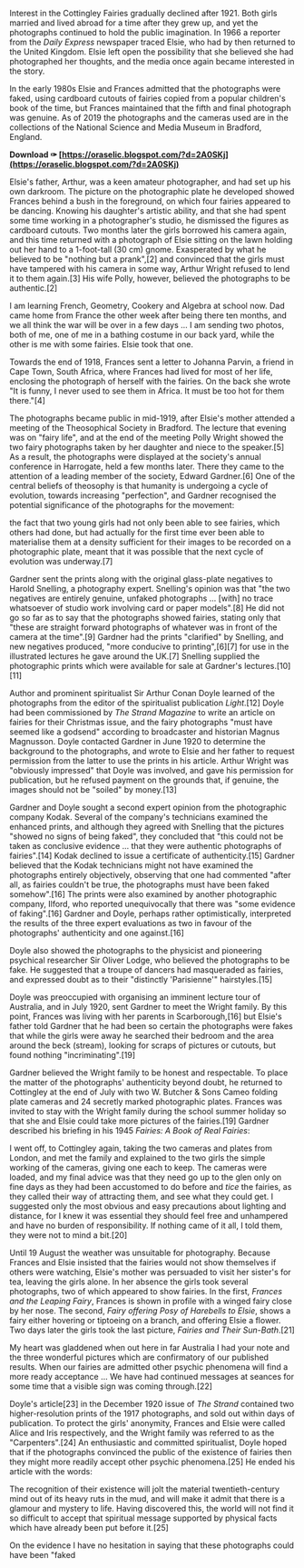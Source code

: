 
 
Interest in the Cottingley Fairies gradually declined after 1921. Both girls married and lived abroad for a time after they grew up, and yet the photographs continued to hold the public imagination. In 1966 a reporter from the *Daily Express* newspaper traced Elsie, who had by then returned to the United Kingdom. Elsie left open the possibility that she believed she had photographed her thoughts, and the media once again became interested in the story.
 
In the early 1980s Elsie and Frances admitted that the photographs were faked, using cardboard cutouts of fairies copied from a popular children's book of the time, but Frances maintained that the fifth and final photograph was genuine. As of 2019 the photographs and the cameras used are in the collections of the National Science and Media Museum in Bradford, England.
 
**Download ✑ [https://oraselic.blogspot.com/?d=2A0SKj](https://oraselic.blogspot.com/?d=2A0SKj)**


 
Elsie's father, Arthur, was a keen amateur photographer, and had set up his own darkroom. The picture on the photographic plate he developed showed Frances behind a bush in the foreground, on which four fairies appeared to be dancing. Knowing his daughter's artistic ability, and that she had spent some time working in a photographer's studio, he dismissed the figures as cardboard cutouts. Two months later the girls borrowed his camera again, and this time returned with a photograph of Elsie sitting on the lawn holding out her hand to a 1-foot-tall (30 cm) gnome. Exasperated by what he believed to be "nothing but a prank",[2] and convinced that the girls must have tampered with his camera in some way, Arthur Wright refused to lend it to them again.[3] His wife Polly, however, believed the photographs to be authentic.[2]
 
I am learning French, Geometry, Cookery and Algebra at school now. Dad came home from France the other week after being there ten months, and we all think the war will be over in a few days ... I am sending two photos, both of me, one of me in a bathing costume in our back yard, while the other is me with some fairies. Elsie took that one.
 
Towards the end of 1918, Frances sent a letter to Johanna Parvin, a friend in Cape Town, South Africa, where Frances had lived for most of her life, enclosing the photograph of herself with the fairies. On the back she wrote "It is funny, I never used to see them in Africa. It must be too hot for them there."[4]
 
The photographs became public in mid-1919, after Elsie's mother attended a meeting of the Theosophical Society in Bradford. The lecture that evening was on "fairy life", and at the end of the meeting Polly Wright showed the two fairy photographs taken by her daughter and niece to the speaker.[5] As a result, the photographs were displayed at the society's annual conference in Harrogate, held a few months later. There they came to the attention of a leading member of the society, Edward Gardner.[6] One of the central beliefs of theosophy is that humanity is undergoing a cycle of evolution, towards increasing "perfection", and Gardner recognised the potential significance of the photographs for the movement:

the fact that two young girls had not only been able to see fairies, which others had done, but had actually for the first time ever been able to materialise them at a density sufficient for their images to be recorded on a photographic plate, meant that it was possible that the next cycle of evolution was underway.[7]
 
Gardner sent the prints along with the original glass-plate negatives to Harold Snelling, a photography expert. Snelling's opinion was that "the two negatives are entirely genuine, unfaked photographs ... [with] no trace whatsoever of studio work involving card or paper models".[8] He did not go so far as to say that the photographs showed fairies, stating only that "these are straight forward photographs of whatever was in front of the camera at the time".[9] Gardner had the prints "clarified" by Snelling, and new negatives produced, "more conducive to printing",[6][7] for use in the illustrated lectures he gave around the UK.[7] Snelling supplied the photographic prints which were available for sale at Gardner's lectures.[10][11]
 
Author and prominent spiritualist Sir Arthur Conan Doyle learned of the photographs from the editor of the spiritualist publication *Light*.[12] Doyle had been commissioned by *The Strand Magazine* to write an article on fairies for their Christmas issue, and the fairy photographs "must have seemed like a godsend" according to broadcaster and historian Magnus Magnusson. Doyle contacted Gardner in June 1920 to determine the background to the photographs, and wrote to Elsie and her father to request permission from the latter to use the prints in his article. Arthur Wright was "obviously impressed" that Doyle was involved, and gave his permission for publication, but he refused payment on the grounds that, if genuine, the images should not be "soiled" by money.[13]
 
Gardner and Doyle sought a second expert opinion from the photographic company Kodak. Several of the company's technicians examined the enhanced prints, and although they agreed with Snelling that the pictures "showed no signs of being faked", they concluded that "this could not be taken as conclusive evidence ... that they were authentic photographs of fairies".[14] Kodak declined to issue a certificate of authenticity.[15] Gardner believed that the Kodak technicians might not have examined the photographs entirely objectively, observing that one had commented "after all, as fairies couldn't be true, the photographs must have been faked somehow".[16] The prints were also examined by another photographic company, Ilford, who reported unequivocally that there was "some evidence of faking".[16] Gardner and Doyle, perhaps rather optimistically, interpreted the results of the three expert evaluations as two in favour of the photographs' authenticity and one against.[16]
 
Doyle also showed the photographs to the physicist and pioneering psychical researcher Sir Oliver Lodge, who believed the photographs to be fake. He suggested that a troupe of dancers had masqueraded as fairies, and expressed doubt as to their "distinctly 'Parisienne'" hairstyles.[15]
 
Doyle was preoccupied with organising an imminent lecture tour of Australia, and in July 1920, sent Gardner to meet the Wright family. By this point, Frances was living with her parents in Scarborough,[16] but Elsie's father told Gardner that he had been so certain the photographs were fakes that while the girls were away he searched their bedroom and the area around the beck (stream), looking for scraps of pictures or cutouts, but found nothing "incriminating".[19]
 
Gardner believed the Wright family to be honest and respectable. To place the matter of the photographs' authenticity beyond doubt, he returned to Cottingley at the end of July with two W. Butcher & Sons Cameo folding plate cameras and 24 secretly marked photographic plates. Frances was invited to stay with the Wright family during the school summer holiday so that she and Elsie could take more pictures of the fairies.[19] Gardner described his briefing in his 1945 *Fairies: A Book of Real Fairies*:
 
I went off, to Cottingley again, taking the two cameras and plates from London, and met the family and explained to the two girls the simple working of the cameras, giving one each to keep. The cameras were loaded, and my final advice was that they need go up to the glen only on fine days as they had been accustomed to do before and *tice* the fairies, as they called their way of attracting them, and see what they could get. I suggested only the most obvious and easy precautions about lighting and distance, for I knew it was essential they should feel free and unhampered and have no burden of responsibility. If nothing came of it all, I told them, they were not to mind a bit.[20]
 
Until 19 August the weather was unsuitable for photography. Because Frances and Elsie insisted that the fairies would not show themselves if others were watching, Elsie's mother was persuaded to visit her sister's for tea, leaving the girls alone. In her absence the girls took several photographs, two of which appeared to show fairies. In the first, *Frances and the Leaping Fairy*, Frances is shown in profile with a winged fairy close by her nose. The second, *Fairy offering Posy of Harebells to Elsie*, shows a fairy either hovering or tiptoeing on a branch, and offering Elsie a flower. Two days later the girls took the last picture, *Fairies and Their Sun-Bath*.[21]
 
My heart was gladdened when out here in far Australia I had your note and the three wonderful pictures which are confirmatory of our published results. When our fairies are admitted other psychic phenomena will find a more ready acceptance ... We have had continued messages at seances for some time that a visible sign was coming through.[22]
 
Doyle's article[23] in the December 1920 issue of *The Strand* contained two higher-resolution prints of the 1917 photographs, and sold out within days of publication. To protect the girls' anonymity, Frances and Elsie were called Alice and Iris respectively, and the Wright family was referred to as the "Carpenters".[24] An enthusiastic and committed spiritualist, Doyle hoped that if the photographs convinced the public of the existence of fairies then they might more readily accept other psychic phenomena.[25] He ended his article with the words:
 
The recognition of their existence will jolt the material twentieth-century mind out of its heavy ruts in the mud, and will make it admit that there is a glamour and mystery to life. Having discovered this, the world will not find it so difficult to accept that spiritual message supported by physical facts which have already been put before it.[25]
 
On the evidence I have no hesitation in saying that these photographs could have been "faked